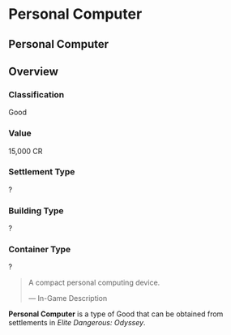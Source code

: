 # Personal Computer
## Personal Computer

## Overview

### Classification

Good

### Value

15,000 CR

### Settlement Type

?

### Building Type

?

### Container Type

?

> 
> 
> A compact personal computing device.
> 
> 
> — In-Game Description
> 

**Personal Computer** is a type of Good that can be obtained from settlements in *Elite Dangerous: Odyssey*.